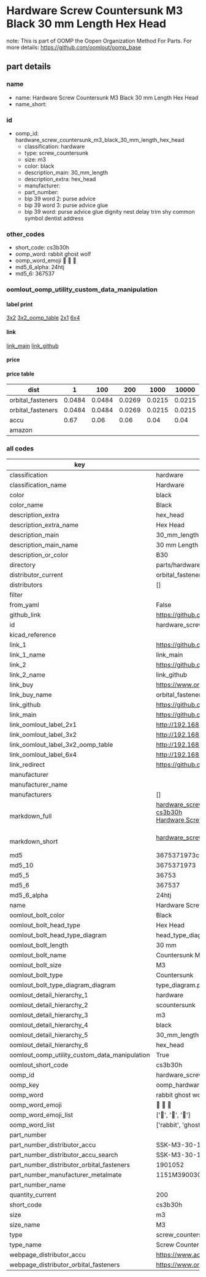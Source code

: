 # Hardware Screw Countersunk M3 Black 30 mm Length Hex Head  

note: This is part of OOMP the Oopen Organization Method For Parts. For more details: https://github.com/oomlout/oomp_base

##  part details
  







### name
* name: Hardware Screw Countersunk M3 Black 30 mm Length Hex Head
* name_short: 
### id
* oomp_id: hardware_screw_countersunk_m3_black_30_mm_length_hex_head
  * classification: hardware
  * type: screw_countersunk
  * size: m3
  * color: black
  * description_main: 30_mm_length
  * description_extra: hex_head
  * manufacturer: 
  * part_number: 
  * bip 39 word 2: purse advice
  * bip 39 word 3: purse advice glue
  * bip 39 word: purse advice glue dignity nest delay trim shy common symbol dentist address

### other_codes
* short_code: cs3b30h
* oomp_word: rabbit ghost wolf
* oomp_word_emoji :rabbit: :ghost: :wolf:
* md5_6_alpha: 24htj
* md5_6: 367537






### oomlout_oomp_utility_custom_data_manipulation
#### label print
[3x2](http://192.168.1.245:1112/?label=oomp%2024htj)
[3x2_oomp_table](http://192.168.1.108:1112/?label=oomp%2024htj)
[2x1](http://192.168.1.242:1112/?label=oomp%2024htj)
[6x4](http://192.168.1.55:1112/?label=oomp%2024htj)    

#### link

[link_main](https://github.com/oomlout/oomlout_oomp_version_1_messy/tree/main/parts/hardware_screw_countersunk_m3_black_30_mm_length_hex_head) [link_github](https://github.com/oomlout/oomlout_oomp_version_1_messy/tree/main/parts/hardware_screw_countersunk_m3_black_30_mm_length_hex_head)                             

#### price

#### price table
| dist | 1 | 100 | 200 | 1000 | 10000 |
|------|---|-----|-----|------|-------|
| orbital_fasteners | 0.0484 | 0.0484 | 0.0269 | 0.0215 | 0.0215 |
| orbital_fasteners | 0.0484 | 0.0484 | 0.0269 | 0.0215 | 0.0215 | 
| accu | 0.67 | 0.06 | 0.06 | 0.04 | 0.04 | 
| amazon |  |  |  |  |  | 















### all codes 
| key | value |  
| --- | --- |  
| classification | hardware |  
| classification_name | Hardware |  
| color | black |  
| color_name | Black |  
| description_extra | hex_head |  
| description_extra_name | Hex Head |  
| description_main | 30_mm_length |  
| description_main_name | 30 mm Length |  
| description_or_color | B30 |  
| directory | parts/hardware_screw_countersunk_m3_black_30_mm_length_hex_head |  
| distributor_current | orbital_fasteners |  
| distributors | [] |  
| filter |  |  
| from_yaml | False |  
| github_link | https://github.com/oomlout/oomlout_oomp_part_src/tree/main/parts/hardware_screw_countersunk_m3_black_30_mm_length_hex_head |  
| id | hardware_screw_countersunk_m3_black_30_mm_length_hex_head |  
| kicad_reference |  |  
| link_1 | https://github.com/oomlout/oomlout_oomp_version_1_messy/tree/main/parts/hardware_screw_countersunk_m3_black_30_mm_length_hex_head |  
| link_1_name | link_main |  
| link_2 | https://github.com/oomlout/oomlout_oomp_version_1_messy/tree/main/parts/hardware_screw_countersunk_m3_black_30_mm_length_hex_head |  
| link_2_name | link_github |  
| link_buy | https://www.orbitalfasteners.co.uk/products/m3-x-30-socket-screw-countersunk-high-tensile-grade-10-9-self-colour-din-7991 |  
| link_buy_name | orbital_fasteners |  
| link_github | https://github.com/oomlout/oomlout_oomp_version_1_messy/tree/main/parts/hardware_screw_countersunk_m3_black_30_mm_length_hex_head |  
| link_main | https://github.com/oomlout/oomlout_oomp_version_1_messy/tree/main/parts/hardware_screw_countersunk_m3_black_30_mm_length_hex_head |  
| link_oomlout_label_2x1 | http://192.168.1.242:1112/?label=oomp%2024htj |  
| link_oomlout_label_3x2 | http://192.168.1.245:1112/?label=oomp%2024htj |  
| link_oomlout_label_3x2_oomp_table | http://192.168.1.108:1112/?label=oomp%2024htj |  
| link_oomlout_label_6x4 | http://192.168.1.55:1112/?label=oomp%2024htj |  
| link_redirect | https://github.com/oomlout/oomlout_oomp_version_1_messy/tree/main/parts/hardware_screw_countersunk_m3_black_30_mm_length_hex_head |  
| manufacturer |  |  
| manufacturer_name |  |  
| manufacturers | [] |  
| markdown_full | [hardware_screw_countersunk_m3_black_30_mm_length_hex_head](none)<br>[cs3b30h](none)<br>[Hardware Screw Countersunk M3 Black 30 Mm Length Hex Head](none)<br><br> |  
| markdown_short | [hardware_screw_countersunk_m3_black_30_mm_length_hex_head](none)<br><br> |  
| md5 | 3675371973c79d14e7ca43e0c7c10574 |  
| md5_10 | 3675371973 |  
| md5_5 | 36753 |  
| md5_6 | 367537 |  
| md5_6_alpha | 24htj |  
| name | Hardware Screw Countersunk M3 Black 30 mm Length Hex Head |  
| oomlout_bolt_color | Black |  
| oomlout_bolt_head_type | Hex Head |  
| oomlout_bolt_head_type_diagram | head_type_diagram.png |  
| oomlout_bolt_length | 30 mm |  
| oomlout_bolt_name | Countersunk M3X30 mm Black (Hex Head) |  
| oomlout_bolt_size | M3 |  
| oomlout_bolt_type | Countersunk |  
| oomlout_bolt_type_diagram_diagram | type_diagram.png |  
| oomlout_detail_hierarchy_1 | hardware |  
| oomlout_detail_hierarchy_2 | scountersunk |  
| oomlout_detail_hierarchy_3 | m3 |  
| oomlout_detail_hierarchy_4 | black |  
| oomlout_detail_hierarchy_5 | 30_mm_length |  
| oomlout_detail_hierarchy_6 | hex_head |  
| oomlout_oomp_utility_custom_data_manipulation | True |  
| oomlout_short_code | cs3b30h |  
| oomp_id | hardware_screw_countersunk_m3_black_30_mm_length_hex_head |  
| oomp_key | oomp_hardware_screw_countersunk_m3_black_30_mm_length_hex_head |  
| oomp_word | rabbit ghost wolf |  
| oomp_word_emoji | :rabbit: :ghost: :wolf: |  
| oomp_word_emoji_list | [':rabbit:', ':ghost:', ':wolf:'] |  
| oomp_word_list | ['rabbit', 'ghost', 'wolf'] |  
| part_number |  |  
| part_number_distributor_accu | SSK-M3-30-10.9 |  
| part_number_distributor_accu_search | SSK-M3-30-10.9+-zinc |  
| part_number_distributor_orbital_fasteners | 1901052 |  
| part_number_manufacturer_metalmate | 1151M390030 |  
| part_number_name |  |  
| quantity_current | 200 |  
| short_code | cs3b30h |  
| size | m3 |  
| size_name | M3 |  
| type | screw_countersunk |  
| type_name | Screw Countersunk |  
| webpage_distributor_accu | https://www.accu.co.uk/countersunk-socket-head-screws/495077-SSK-M3-30-10-9 |  
| webpage_distributor_orbital_fasteners | https://www.orbitalfasteners.co.uk/products/m3-x-30-socket-screw-countersunk-high-tensile-grade-10-9-self-colour-din-7991 |  
